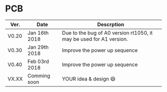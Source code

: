 # PCB

  Ver.   | Date |   Descrption
  -------|------|---------
  V0.20  | Jan 16th 2018 | Due to the bug of A0 version rt1050, it may be used for A1 version. 
  V0.30  | Jan 29th 2018 | Improve the power up sequence
  V0.40  | Feb 03rd 2018 | Improve the power up sequence
  VX.XX  | Comming soon  | YOUR idea & design :smile:
